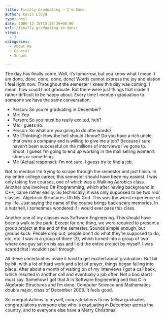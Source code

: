 ```yaml
---
title: Finally Graduating – I’m Done
author: Kevin Lloyd
type: post
date: 2006-12-15T13:20:39+00:00
url: /finally-graduating-im-done/
views:
  - 3
categories:
  - About Me
  - General
  - School

---
```

The day has finally come. Well, it&#8217;s tomorrow, but you know what I mean. I am done, done, done, done, done! Words cannot express the joy and elation I feel right now. Throughout the semester I knew this day was coming. I mean, how could I not graduate. But there were just things that made it rather difficult to be happy about. Every time I mention graduation to someone we have the same conversation:

  * Person: So you&#8217;re graduating in December?
  * Me: Yep.
  * Person: So you must be really excited, huh?
  * Me: I guess so.
  * Person: So what are you going to do afterwards?
  * Me (Thinking): How the hell should I know? Do you have a rich uncle that owns a company and is willing to give me a job? Because I sure haven&#8217;t been successful on the millions of interviews I&#8217;ve gone to. Shoot, I guess I&#8217;m going to end up working in the mall selling women&#8217;s shoes or something.
  * Me (Actual response): I&#8217;m not sure. I guess try to find a job.

<!--more-->


  
Not to mention I&#8217;m trying to scrape through the semester and just finish. In my entire college career, this semester should have been my easiest. I was only taking five courses, one of which was a Walking Aerobics class. Another one involved C# Programming, which after having background in C++, came rather easily. So technically, it was only supposed to be two _real_ classes. Algebraic Structures: Oh My God. This was the worst experience of my life. Just saying the name of the course brings back scary memories. In a nutshell, I sometimes wondered if I would ever pass this class.

Another one of my classes was Software Engineering. This should have been a walk in the park. Except for one thing, we were required to present a group project at the end of the semester. Sounds simple enough, but groups suck. People drop out, people don&#8217;t do what they&#8217;re supposed to do, etc, etc. I was in a group of three (3), which turned into a group of two where one guy sat on his ass and I did the entire project by myself. I was scared that I wouldn&#8217;t pull through.

All these uncertainties made it hard to get excited about graduation. But bit by bit, with a lot of hard work and a lot of prayer, things began falling into place. After about a month of waiting on of my interviews I got a call back, which resulted in another call and eventually a job offer. Not a bad start I must say. Somehow I got that A in Software Engineering and that C in Algebraic Structures and I&#8217;m done. Computer Science and Mathematics double major, class of December 2006. It feels good.

So congratulations to myself, congratulations to my fellow graduates, congratulations everyone else who is graduating in December across the country, and to everyone else have a Merry Christmas!
